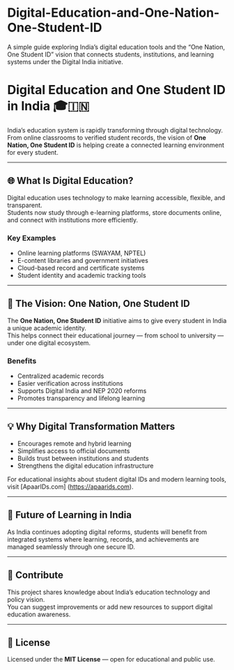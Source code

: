 # Digital-Education-and-One-Nation-One-Student-ID
A simple guide exploring India’s digital education tools and the “One Nation, One Student ID” vision that connects students, institutions, and learning systems under the Digital India initiative.
# Digital Education and One Student ID in India 🎓🇮🇳

India’s education system is rapidly transforming through digital technology.  
From online classrooms to verified student records, the vision of **One Nation, One Student ID** is helping create a connected learning environment for every student.

---

## 🌐 What Is Digital Education?
Digital education uses technology to make learning accessible, flexible, and transparent.  
Students now study through e-learning platforms, store documents online, and connect with institutions more efficiently.

### Key Examples
- Online learning platforms (SWAYAM, NPTEL)  
- E-content libraries and government initiatives  
- Cloud-based record and certificate systems  
- Student identity and academic tracking tools  

---

## 🎯 The Vision: One Nation, One Student ID
The **One Nation, One Student ID** initiative aims to give every student in India a unique academic identity.  
This helps connect their educational journey — from school to university — under one digital ecosystem.  

### Benefits
- Centralized academic records  
- Easier verification across institutions  
- Supports Digital India and NEP 2020 reforms  
- Promotes transparency and lifelong learning  

---

## 💡 Why Digital Transformation Matters
- Encourages remote and hybrid learning  
- Simplifies access to official documents  
- Builds trust between institutions and students  
- Strengthens the digital education infrastructure  

For educational insights about student digital IDs and modern learning tools, visit [ApaarIDs.com] (https://apaarids.com).

---

## 🧠 Future of Learning in India
As India continues adopting digital reforms, students will benefit from integrated systems where learning, records, and achievements are managed seamlessly through one secure ID.

---

## 🤝 Contribute
This project shares knowledge about India’s education technology and policy vision.  
You can suggest improvements or add new resources to support digital education awareness.

---

## 📄 License
Licensed under the **MIT License** — open for educational and public use.
